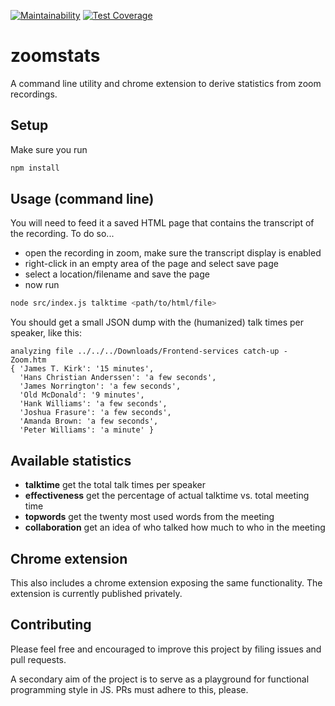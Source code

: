 [![Maintainability](https://api.codeclimate.com/v1/badges/bf8ffb6b4dfd2857d615/maintainability)](https://codeclimate.com/repos/5c54a7fc2deb395da200875d/maintainability)
[![Test Coverage](https://api.codeclimate.com/v1/badges/bf8ffb6b4dfd2857d615/test_coverage)](https://codeclimate.com/repos/5c54a7fc2deb395da200875d/test_coverage)

# zoomstats

A command line utility and chrome extension to derive statistics from zoom recordings.

## Setup
Make sure you run
```bash
npm install
```
## Usage (command line)
You will need to feed it a saved HTML page that contains the
transcript of the recording. To do so...
- open the recording in zoom, make sure the transcript display is enabled
- right-click in an empty area of the page and select save page
- select a location/filename and save the page
- now run
```bash
node src/index.js talktime <path/to/html/file>
```

You should get a small JSON dump with the (humanized) talk times per speaker,
like this:

```
analyzing file ../../../Downloads/Frontend-services catch-up - Zoom.htm
{ 'James T. Kirk': '15 minutes',
  'Hans Christian Anderssen': 'a few seconds',
  'James Norrington': 'a few seconds',
  'Old McDonald': '9 minutes',
  'Hank Williams': 'a few seconds',
  'Joshua Frasure': 'a few seconds',
  'Amanda Brown: 'a few seconds',
  'Peter Williams': 'a minute' }
```

## Available statistics
- **talktime** get the total talk times per speaker
- **effectiveness** get the percentage of actual talktime vs. total meeting time
- **topwords** get the twenty most used words from the meeting
- **collaboration** get an idea of who talked how much to who in the meeting

## Chrome extension
This also includes a chrome extension exposing the same functionality.
The extension is currently published privately.

## Contributing
Please feel free and encouraged to improve this project by
filing issues and pull requests.

A secondary aim of the project is to serve as a playground
for functional programming style in JS. PRs must adhere
to this, please.
